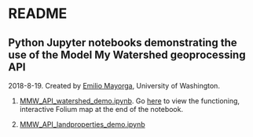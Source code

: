 # README

## Python Jupyter notebooks demonstrating the use of the Model My Watershed geoprocessing API

2018-8-19. Created by [Emilio Mayorga](https://github.com/emiliom/), University of Washington.

1. [MMW_API_watershed_demo.ipynb](https://github.com/WikiWatershed/model-my-watershed/blob/develop/doc/MMW_API_landproperties_demo.ipynb). Go [here](http://nbviewer.jupyter.org/github/WikiWatershed/model-my-watershed/blob/develop/doc/MMW_API_watershed_demo.ipynb) to view the functioning, interactive Folium map at the end of the notebook.

2. [MMW_API_landproperties_demo.ipynb](https://github.com/WikiWatershed/model-my-watershed/blob/develop/doc/MMW_API_landproperties_demo.ipynb)
